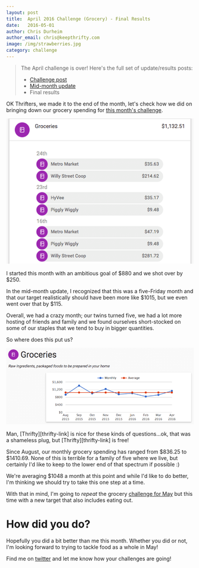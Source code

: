 ```yaml
---
layout: post
title:  April 2016 Challenge (Grocery) - Final Results
date:   2016-05-01
author: Chris Durheim
author_email: chris@keepthrifty.com
image: /img/strawberries.jpg
category: challenge
---
```


> The April challenge is over! Here's the full set of update/results posts:
>
>   - [Challenge post][april-challenge-post]
>   - [Mid-month update][mid-month-update]
>   - Final results

OK Thrifters, we made it to the end of the month, let's check how we did on bringing down our grocery spending for [this month's challenge][april-challenge-post].

![April mid-month results - $1132.51 total][april-2016-final]

I started this month with an ambitious goal of $880 and we shot over by $250.

In the mid-month update, I recognized that this was a five-Friday month and that our target realistically should have been more like $1015, but we even went over that by $115.

Overall, we had a crazy month; our twins turned five, we had a lot more hosting of friends and family and we found ourselves short-stocked on some of our staples that we tend to buy in bigger quantities.

So where does this put us?

![Chart showing grocery spending since August 2016][april-2016-grocery-chart]

<div class="image-caption" markdown="span">Man, [Thrifty][thrifty-link] is nice for these kinds of questions...ok, that was a shameless plug, but [Thrifty][thrifty-link] is free!</div>

Since August, our monthly grocery spending has ranged from $836.25 to $1410.69. None of this is terrible for a family of five where we live, but certainly I'd like to keep to the lower end of that spectrum if possible :)

We're averaging $1048 a month at this point and while I'd like to do better, I'm thinking we should try to take this one step at a time.

With that in mind, I'm going to _repeat_ the grocery [challenge for May][may-challenge] but this time with a new target that also includes eating out.

# How did you do? #

Hopefully you did a bit better than me this month. Whether you did or not, I'm looking forward to trying to tackle food as a whole in May!

Find me on [twitter][twitter-profile] and let me know how your challenges are going!

[thrifty-link]: http://tools.keepthrifty.com

[april-challenge-post]: /challenges/2016-04-grocery/

[twitter-profile]: http://www.twitter.com/chris_durheim

[april-2016-final]: /img/april-2016-final.png
[april-2016-grocery-chart]: /img/april-2016-grocery-chart.png

[mid-month-update]: /challenges/2016-04-grocery/update-1.html

[may-challenge]: /challenges/2016-05-food/
